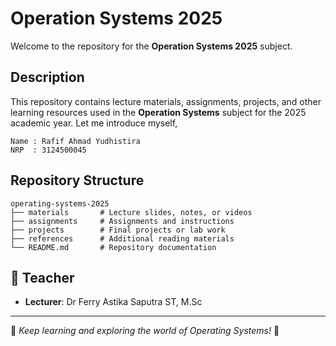 # Operation Systems 2025

Welcome to the repository for the **Operation Systems 2025** subject.

## Description
This repository contains lecture materials, assignments, projects, and other learning resources used in the **Operation Systems** subject for the 2025 academic year.
Let me introduce myself,
```
Name : Rafif Ahmad Yudhistira
NRP  : 3124500045
```

## Repository Structure
```
operating-systems-2025
├── materials       # Lecture slides, notes, or videos
├── assignments     # Assignments and instructions
├── projects        # Final projects or lab work
├── references      # Additional reading materials
└── README.md       # Repository documentation
```

## 📝 Teacher
- **Lecturer**: Dr Ferry Astika Saputra ST, M.Sc 

---
📌 *Keep learning and exploring the world of Operating Systems!* 🚀
